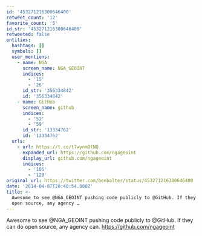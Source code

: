 ```yaml
---
id: '453271216300646400'
retweet_count: '12'
favorite_count: '5'
id_str: '453271216300646400'
retweeted: false
entities:
  hashtags: []
  symbols: []
  user_mentions:
    - name: NGA
      screen_name: NGA_GEOINT
      indices:
        - '15'
        - '26'
      id_str: '356334842'
      id: '356334842'
    - name: GitHub
      screen_name: github
      indices:
        - '52'
        - '59'
      id_str: '13334762'
      id: '13334762'
  urls:
    - url: https://t.co/t7wynmOtNQ
      expanded_url: https://github.com/ngageoint
      display_url: github.com/ngageoint
      indices:
        - '105'
        - '128'
original_url: https://twitter.com/benbalter/status/453271216300646400
date: '2014-04-07T20:40:54.000Z'
title: >-
  Awesome to see @NGA_GEOINT pushing code publicly to @GitHub. If they can do
  open source, any agency …
---
```


Awesome to see @NGA_GEOINT pushing code publicly to @GitHub. If they can do open source, any agency can. https://github.com/ngageoint
